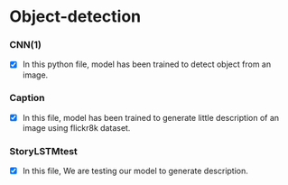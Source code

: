 # Object-detection
### CNN(1)
* [x] In this python file, model has been trained to detect object from an image.
### Caption
* [x] In this file, model has been trained to generate little description of an image using flickr8k dataset.
### StoryLSTMtest
* [x] In this file, We are testing our model to generate description.
